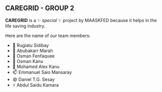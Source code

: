 ## CAREGRID - GROUP 2

**CAREGRID** is a ✨ _special_ ✨ project by MAASKFED because it helps in the life saving industry.

Here are the name of our team members:

- 🔭 Rugiatu Sidibay
- 🌱 Abubakarr Marah
- 👯 Osman Fenfaquee
- 🤔 Osman Kanu
- 💬 Mohamed Alex Kanu
- 📫 Emmanuel Saio Mansaray
- 😄 Daniel T.G. Sesay
- ⚡ Abdul Saidu Kamara
